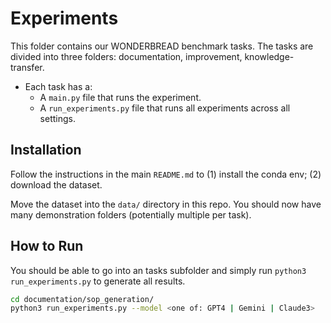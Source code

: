 # Experiments

This folder contains our WONDERBREAD benchmark tasks. The tasks are divided into three folders: documentation, improvement, knowledge-transfer.

- Each task has a:
  - A `main.py` file that runs the experiment.
  - A `run_experiments.py` file that runs all experiments across all settings.

## Installation

Follow the instructions in the main `README.md` to (1) install the conda env; (2) download the dataset.

Move the dataset into the `data/` directory in this repo. You should now have many demonstration folders (potentially multiple per task).

## How to Run

You should be able to go into an tasks subfolder and simply run `python3 run_experiments.py` to generate all results.

```bash
cd documentation/sop_generation/
python3 run_experiments.py --model <one of: GPT4 | Gemini | Claude3>
```
